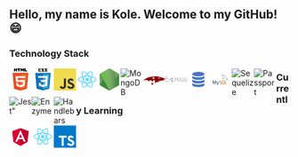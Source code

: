 ## Hello, my name is Kole. Welcome to my GitHub! 😄

### Technology Stack

<img align=left alt="HTML5" width="40px" src="https://raw.githubusercontent.com/github/explore/80688e429a7d4ef2fca1e82350fe8e3517d3494d/topics/html/html.png" />
<img align=left alt="CSS3" width="40px" src="https://raw.githubusercontent.com/github/explore/80688e429a7d4ef2fca1e82350fe8e3517d3494d/topics/css/css.png" />
<img align=left alt="JavaScript" width="40x" src="https://raw.githubusercontent.com/github/explore/80688e429a7d4ef2fca1e82350fe8e3517d3494d/topics/javascript/javascript.png" />
<img align=left alt="React" width="40px" src="https://raw.githubusercontent.com/github/explore/80688e429a7d4ef2fca1e82350fe8e3517d3494d/topics/react/react.png" />
<img align=left alt="Node" width="40px" src="https://raw.githubusercontent.com/github/explore/80688e429a7d4ef2fca1e82350fe8e3517d3494d/topics/nodejs/nodejs.png" />
<img align=left alt="MongoDB" width="40px" src="https://www.instana.com/media//01_INSTANA_IconSet_MongoDB.svg" />
<img align=left alt="Mongoose" width="40px" src="https://raw.githubusercontent.com/github/explore/80688e429a7d4ef2fca1e82350fe8e3517d3494d/topics/mongoose/mongoose.png" />
<img align=left alt="Express" width="40px" src="https://raw.githubusercontent.com/github/explore/80688e429a7d4ef2fca1e82350fe8e3517d3494d/topics/express/express.png" />
<img align=left alt="SQL" width="40px" src="https://raw.githubusercontent.com/github/explore/80688e429a7d4ef2fca1e82350fe8e3517d3494d/topics/sql/sql.png" />
<img align=left alt="mySQL" width="40px" src="https://raw.githubusercontent.com/github/explore/80688e429a7d4ef2fca1e82350fe8e3517d3494d/topics/mysql/mysql.png" />
<img align=left alt="Sequelize" width="40px" src="https://cdn.iconscout.com/icon/free/png-512/sequelize-1175001.png" />
<img align=left alt="Passport" width="40px" src="https://avatars.githubusercontent.com/u/1160530?s=200&v=4" />
<img align=left alt=Jest" width="40px" src="https://nx.dev/assets/documentation/11.2.7/shared/jest-logo.png" />
<img align=left alt="Enzyme" width="40px" src="https://cdn2.iconfinder.com/data/icons/social-icons-33/128/Airbnb-512.png" />
<img align=left alt="Handlebars" width="40px" src="https://cdn.iconscout.com/icon/free/png-512/handlebars-282936.png" />


### Currently Learning
<img align=left alt="Angular" width="40px" src="https://raw.githubusercontent.com/github/explore/80688e429a7d4ef2fca1e82350fe8e3517d3494d/topics/angular/angular.png" />
<img align=left alt="React Native" width="40px" src="https://raw.githubusercontent.com/github/explore/80688e429a7d4ef2fca1e82350fe8e3517d3494d/topics/react-native/react-native.png" />
<img align=left alt="TypeScript" width="40px" src="https://raw.githubusercontent.com/github/explore/80688e429a7d4ef2fca1e82350fe8e3517d3494d/topics/typescript/typescript.png" />

